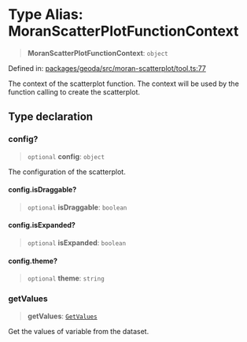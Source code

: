 # Type Alias: MoranScatterPlotFunctionContext

> **MoranScatterPlotFunctionContext**: `object`

Defined in: [packages/geoda/src/moran-scatterplot/tool.ts:77](https://github.com/GeoDaCenter/openassistant/blob/a9f2271d1019f6c25c10dd4b3bdb64fcf16999b2/packages/geoda/src/moran-scatterplot/tool.ts#L77)

The context of the scatterplot function. The context will be used by the function calling to create the scatterplot.

## Type declaration

### config?

> `optional` **config**: `object`

The configuration of the scatterplot.

#### config.isDraggable?

> `optional` **isDraggable**: `boolean`

#### config.isExpanded?

> `optional` **isExpanded**: `boolean`

#### config.theme?

> `optional` **theme**: `string`

### getValues

> **getValues**: [`GetValues`](GetValues.md)

Get the values of variable from the dataset.
